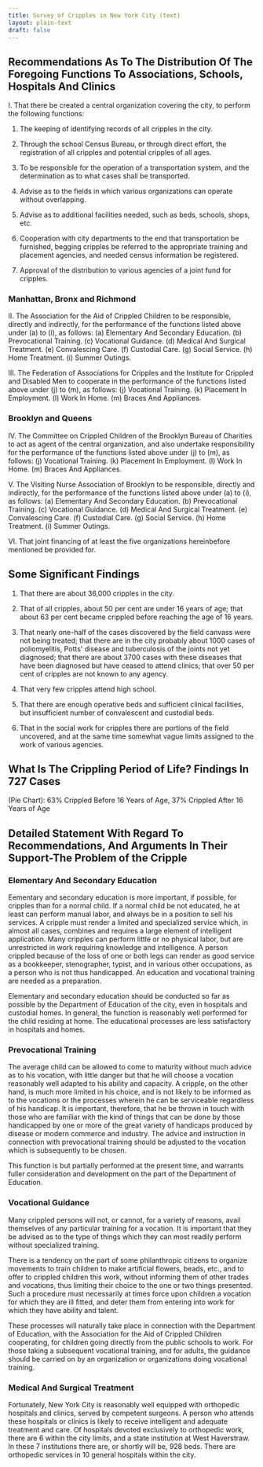 ```yaml
---
title: Survey of Cripples in New York City (text)
layout: plain-text
draft: false
---
```


## Recommendations As To The Distribution Of The Foregoing Functions To Associations, Schools, Hospitals And Clinics

I. That there be created a central organization covering the city, to perform the following functions:

1. The keeping of identifying records of all cripples in the city.

2. Through the school Census Bureau, or through direct effort, the registration of all cripples and potential cripples of all ages.

3. To be responsible for the operation of a transportation system, and the determination as to what cases shall be transported.

4. Advise as to the fields in which various organizations can operate without overlapping.

5. Advise as to additional facilities needed, such as beds, schools, shops, etc.

6. Cooperation with city departments to the end that transportation be furnished, begging cripples be referred to the appropriate training and placement agencies, and needed census information be registered.

7. Approval of the distribution to various agencies of a joint fund for cripples.

### Manhattan, Bronx and Richmond

II. The Association for the Aid of Crippled Children to be responsible, directly and indirectly, for the performance of the functions listed above under (a) to (i), as follows:
(a) Elementary And Secondary Education.
(b) Prevocational Training.
(c) Vocational Guidance.
(d) Medical And Surgical Treatment.
(e) Convalescing Care.
(f) Custodial Care.
(g) Social Service.
(h) Home Treatment.
(i) Summer Outings.

III. The Federation of Associations for Cripples and the Institute for Crippled and Disabled Men to cooperate in the performance of the functions listed above under (j) to (m), as follows:
(j) Vocational Training.
(k) Placement In Employment.
(l) Work In Home.
(m) Braces And Appliances.

### Brooklyn and Queens

IV. The Committee on Crippled Children of the Brooklyn Bureau of Charities to act as agent of the central organization, and also undertake responsibility for the performance of the functions listed above under (j) to (m), as follows:
(j) Vocational Training.
(k) Placement In Employment.
(l) Work In Home.
(m) Braces And Appliances.

V. The Visiting Nurse Association of Brooklyn to be responsible, directly and indirectly, for the performance of the functions listed above under (a) to (i), as follows:
(a) Elementary And Secondary Education.
(b) Prevocational Training.
(c) Vocational Guidance.
(d) Medical And Surgical Treatment.
(e) Convalescing Care.
(f) Custodial Care.
(g) Social Service.
(h) Home Treatment.
(i) Summer Outings.

VI. That joint financing of at least the five organizations hereinbefore mentioned be provided for.

## Some Significant Findings

1. That there are about 36,000 cripples in the city.

2. That of all cripples, about 50 per cent are under 16 years of age; that about 63 per cent became crippled before reaching the age of 16 years.

3. That nearly one-half of the cases discovered by the field canvass were not being treated; that there are in the city probably about 1000 cases of poliomyelitis, Potts' disease and tuberculosis of the joints not yet diagnosed; that there are about 3700 cases with these diseases that have been diagnosed but have ceased to attend clinics; that over 50 per cent of cripples are not known to any agency.

4. That very few cripples attend high school.

5. That there are enough operative beds and sufficient clinical facilities, but insufficient number of convalescent and custodial beds.

6. That in the social work for cripples there are portions of the field uncovered, and at the same time somewhat vague limits assigned to the work of various agencies.

## What Is The Crippling Period of Life? Findings In 727 Cases

(Pie Chart): 63% Crippled Before 16 Years of Age, 37% Crippled After 16 Years of Age

## Detailed Statement With Regard To Recommendations, And Arguments In Their Support-The Problem of the Cripple

### Elementary And Secondary Education

Eementary and secondary education is more important, if possible, for cripples than for a normal child. If a normal child be not educated, he at least can perform manual labor, and always be in a position to sell his services. A cripple must render a limited and specialized service which, in almost all cases, combines and requires a large element of intelligent application. Many cripples can perform little or no physical labor, but are unrestricted in work requiring knowledge and intelligence. A person crippled because of the loss of one or both legs can render as good service as a bookkeeper, stenographer, typist, and in various other occupations, as a person who is not thus handicapped. An education and vocational training are needed as a preparation.

Elementary and secondary education should be conducted so far as possible by the Department of Education of the city, even in hospitals and custodial homes. In general, the function is reasonably well performed for the child residing at home. The educational processes are less satisfactory in hospitals and homes.

### Prevocational Training

The average child can be allowed to come to maturity without much advice as to his vocation, with little danger but that he will choose a vocation reasonably well adapted to his ability and capacity. A cripple, on the other hand, is much more limited in his choice, and is not likely to be informed as to the vocations or the processes wherein he can be serviceable regardless of his handicap. It is important, therefore, that he be thrown in touch with those who are familiar with the kind of things that can be done by those handicapped by one or more of the great variety of handicaps produced by disease or modern commerce and industry. The advice and instruction in connection with prevocational training should be adjusted to the vocation which is subsequently to be chosen.

This function is but partially performed at the present time, and warrants fuller consideration and development on the part of the Department of Education.

### Vocational Guidance

Many crippled persons will not, or cannot, for a variety of reasons, avail themselves of any particular training for a vocation. It is important that they be advised as to the type of things which they can most readily perform without specialized training.

There is a tendency on the part of some philanthropic citizens to organize movements to train children to make artificial flowers, beads, etc., and to offer to crippled children this work, without informing them of other trades and vocations, thus limiting their choice to the one or two things presented. Such a procedure must necessarily at times force upon children a vocation for which they are ill fitted, and deter them from entering into work for which they have ability and talent.

These processes will naturally take place in connection with the Department of Education, with the Association for the Aid of Crippled Children cooperating, for children going directly from the public schools to work. For those taking a subsequent vocational training, and for adults, the guidance should be carried on by an organization or organizations doing vocational training.

### Medical And Surgical Treatment

Fortunately, New York City is reasonably well equipped with orthopedic hospitals and clinics, served by competent surgeons. A person who attends these hospitals or clinics is likely to receive intelligent and adequate treatment and care. Of hospitals devoted exclusively to orthopedic work, there are 6 within the city limits, and a state institution at West Haverstraw. In these 7 institutions there are, or shortly will be, 928 beds. There are orthopedic services in 10 general hospitals within the city.
